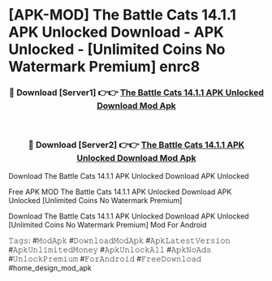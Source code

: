 # [APK-MOD] The Battle Cats 14.1.1 APK Unlocked Download - APK Unlocked - [Unlimited Coins No Watermark Premium] enrc8



<div align="center">
<h3>🔴 Download [Server1] 👉👉 <a href="https://momento.my/?title=The_Battle_Cats_14.1.1_APK_Unlocked_Download">The Battle Cats 14.1.1 APK Unlocked Download Mod Apk</a></h3><br>

<h3>🔴 Download [Server2] 👉👉 <a href="https://momento.my/?title=The_Battle_Cats_14.1.1_APK_Unlocked_Download">The Battle Cats 14.1.1 APK Unlocked Download Mod Apk</a></h3>
</div>



Download The Battle Cats 14.1.1 APK Unlocked Download APK Unlocked

Free APK MOD The Battle Cats 14.1.1 APK Unlocked Download APK Unlocked [Unlimited Coins No Watermark Premium]

Download The Battle Cats 14.1.1 APK Unlocked Download APK Unlocked [Unlimited Coins No Watermark Premium] Mod For Android

𝚃𝚊𝚐𝚜: #𝙼𝚘𝚍𝙰𝚙𝚔 #𝙳𝚘𝚠𝚗𝚕𝚘𝚊𝚍𝙼𝚘𝚍𝙰𝚙𝚔 #𝙰𝚙𝚔𝙻𝚊𝚝𝚎𝚜𝚝𝚅𝚎𝚛𝚜𝚒𝚘𝚗 #𝙰𝚙𝚔𝚄𝚗𝚕𝚒𝚖𝚒𝚝𝚎𝚍𝙼𝚘𝚗𝚎𝚢 #𝙰𝚙𝚔𝚄𝚗𝚕𝚘𝚌𝚔𝙰𝚕𝚕 #𝙰𝚙𝚔𝙽𝚘𝙰𝚍𝚜 #𝚄𝚗𝚕𝚘𝚌𝚔𝙿𝚛𝚎𝚖𝚒𝚞𝚖 #𝙵𝚘𝚛𝙰𝚗𝚍𝚛𝚘𝚒𝚍 #𝙵𝚛𝚎𝚎𝙳𝚘𝚠𝚗𝚕𝚘𝚊𝚍 #home_design_mod_apk
